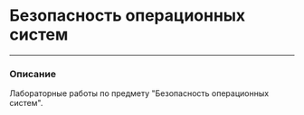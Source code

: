 # Безопасность операционных систем
***
### Описание
Лабораторные работы по предмету "Безопасность операционных систем".

